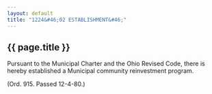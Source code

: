 ```yaml
---
layout: default 
title: "1224&#46;02 ESTABLISHMENT&#46;"
---
```


{{ page.title }}
----------------

Pursuant to the Municipal Charter and the Ohio Revised Code, there is
hereby established a Municipal community reinvestment program.

(Ord. 915. Passed 12-4-80.)
